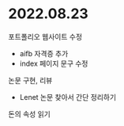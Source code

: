# 2022.08.23

포트폴리오 웹사이트 수정
- aifb 자격증 추가
- index 페이지 문구 수정

논문 구현, 리뷰
- Lenet 논문 찾아서 간단 정리하기

돈의 속성 읽기